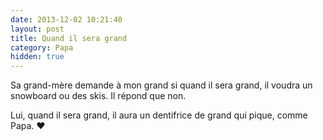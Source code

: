 ```yaml
---
date: 2013-12-02 10:21:40
layout: post
title: Quand il sera grand
category: Papa
hidden: true
---
```


Sa grand-mère demande à mon grand si quand il sera grand, il voudra un snowboard ou des skis. Il répond que non.

Lui, quand il sera grand, il aura un dentifrice de grand qui pique, comme Papa. ♥
